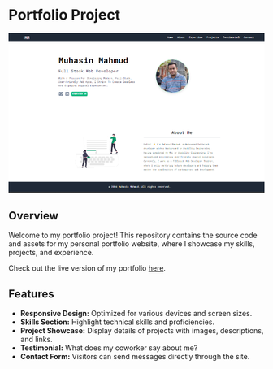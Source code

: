 # Portfolio Project

![Portfolio Screenshot](./src/assets/portfolio.png)

## Overview

Welcome to my portfolio project! This repository contains the source code and assets for my personal portfolio website, where I showcase my skills, projects, and experience.

Check out the live version of my portfolio [here](https://muhasin.netlify.app/).

## Features

- **Responsive Design:** Optimized for various devices and screen sizes.
- **Skills Section:** Highlight technical skills and proficiencies.
- **Project Showcase:** Display details of projects with images, descriptions, and links.
- **Testimonial:** What does my coworker say about me?
- **Contact Form:** Visitors can send messages directly through the site.
